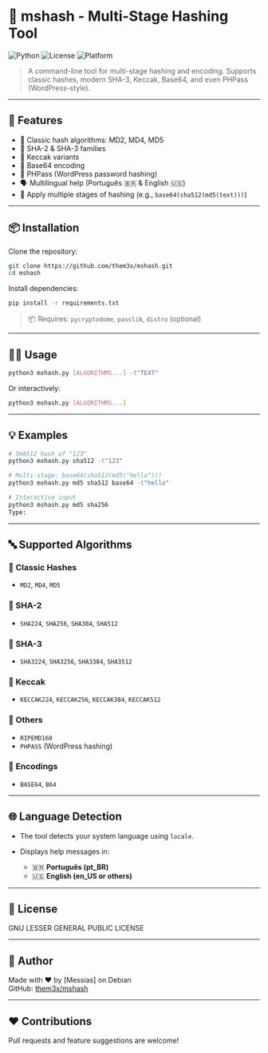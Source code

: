 # 🧠 mshash - Multi-Stage Hashing Tool

![Python](https://img.shields.io/badge/Python-3.7%2B-blue?logo=python)
![License](https://img.shields.io/badge/license-AGPL-green)
![Platform](https://img.shields.io/badge/platform-Linux%20%7C%20Unix-lightgrey)

> A command-line tool for multi-stage hashing and encoding. Supports classic hashes, modern SHA-3, Keccak, Base64, and even PHPass (WordPress-style).

---

## 🚀 Features

- 🔐 Classic hash algorithms: MD2, MD4, MD5
- 🔐 SHA-2 & SHA-3 families
- 🔐 Keccak variants
- 🔁 Base64 encoding
- 🧩 PHPass (WordPress password hashing)
- 🗣️ Multilingual help (Português 🇧🇷 & English 🇺🇸)
- 🧪 Apply multiple stages of hashing (e.g., `base64(sha512(md5(text)))`)

---

## 📦 Installation

Clone the repository:

```bash
git clone https://github.com/them3x/mshash.git
cd mshash
````

Install dependencies:

```bash
pip install -r requirements.txt
```

> 📦 Requires: `pycryptodome`, `passlib`, `distro` (optional)

---

## 🧑‍💻 Usage

```bash
python3 mshash.py [ALGORITHMS...] -t"TEXT"
```

Or interactively:

```bash
python3 mshash.py [ALGORITHMS...]
```

---

## 💡 Examples

```bash
# SHA512 hash of "123"
python3 mshash.py sha512 -t"123"

# Multi-stage: base64(sha512(md5("hello")))
python3 mshash.py md5 sha512 base64 -t"hello"

# Interactive input
python3 mshash.py md5 sha256
Type:
```

---

## 🔤 Supported Algorithms

### 🔸 Classic Hashes

* `MD2`, `MD4`, `MD5`

### 🔹 SHA-2

* `SHA224`, `SHA256`, `SHA384`, `SHA512`

### 🔹 SHA-3

* `SHA3224`, `SHA3256`, `SHA3384`, `SHA3512`

### 🔹 Keccak

* `KECCAK224`, `KECCAK256`, `KECCAK384`, `KECCAK512`

### 🔸 Others

* `RIPEMD160`
* `PHPASS` (WordPress hashing)

### 🔁 Encodings

* `BASE64`, `B64`

---

## 🌐 Language Detection

* The tool detects your system language using `locale`.
* Displays help messages in:

  * 🇧🇷 **Português (pt\_BR)**
  * 🇺🇸 **English (en\_US or others)**

---

## 🧾 License

GNU LESSER GENERAL PUBLIC LICENSE

---

## 👤 Author

Made with ❤️ by \[Messias] on Debian
<br>
GitHub: [them3x/mshash](https://github.com/them3x/mshash)


---

## ❤️ Contributions

Pull requests and feature suggestions are welcome!
